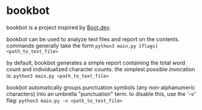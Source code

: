 # bookbot

bookbot is a project inspired by [Boot.dev](https://www.boot.dev).

bookbot can be used to analyze text files and report on the contents. commands generally take the form
```python3 main.py [flags] <path_to_text_file>```

by default, bookbot generates a simple report containing the total word count
and individualized character counts. the simplest possible invocation is: 
```python3 main.py <path_to_text_file>```

bookbot automatically groups punctuation symbols (any non-alphanumeric characters) into an umbrella "punctuation" term.
to disable this, use the *'-v'* flag:
```python3 main.py -v <path_to_text_file>```


